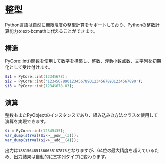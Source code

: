 整型
====
Python言語は自然に無限精度の整型計算をサポートしており、Pythonの整数計算能力をext-bcmathに代えることができます。

構造
---
PyCore::int()関数を使用して数字を構築し、整数、浮動小数点数、文字列を初期化として受け付けます。

```php
$i1 = PyCore::int(12345678);
$i2 = PyCore::int('1234567890123456789012345678901234567890');
$i3 = PyCore::int(12345678.03);
```

演算
----
整数もまたPyObjectのインスタンスであり、組み込みの方法クラスを使用して演算を実現できます。

```php
$i = PyCore::int(12345435);
var_dump(strval($i->__pow__(3)));
var_dump(strval($i->__add__(4)));
```

出力は`1881564851360655187875`となりますが、64位の最大精度を超えているため、出力結果は自動的に文字列タイプに変わります。
